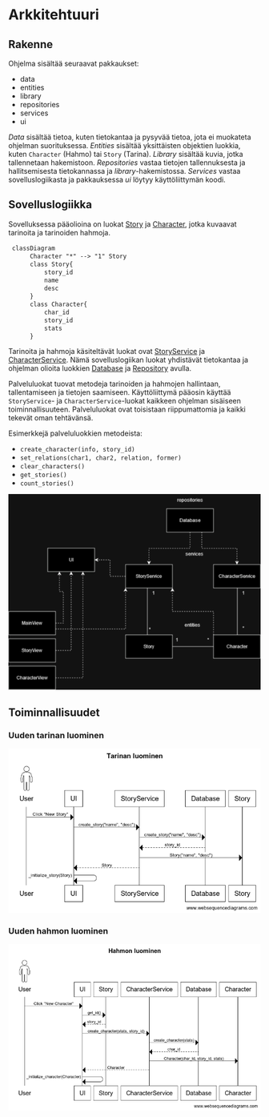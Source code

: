 # Arkkitehtuuri

## Rakenne

Ohjelma sisältää seuraavat pakkaukset:
- data
- entities
- library
- repositories
- services
- ui

*Data* sisältää tietoa, kuten tietokantaa ja pysyvää tietoa, jota ei muokateta ohjelman suorituksessa. *Entities* sisältää yksittäisten objektien luokkia, kuten ```Character``` (Hahmo) tai ```Story``` (Tarina). *Library* sisältää kuvia, jotka tallennetaan hakemistoon. *Repositories* vastaa tietojen tallennuksesta ja hallitsemisesta tietokannassa ja *library*-hakemistossa. *Services* vastaa sovelluslogiikasta ja pakkauksessa *ui* löytyy käyttöliittymän koodi.

## Sovelluslogiikka

Sovelluksessa pääolioina on luokat [Story](https://github.com/Uxusino/ot-characters/blob/main/characters/entities/story.py) ja [Character](https://github.com/Uxusino/ot-characters/blob/main/characters/entities/character.py), jotka kuvaavat tarinoita ja tarinoiden hahmoja.

```mermaid
 classDiagram
      Character "*" --> "1" Story
      class Story{
          story_id
          name
          desc
      }
      class Character{
          char_id
          story_id
          stats
      }
```

Tarinoita ja hahmoja käsiteltävät luokat ovat [StoryService](https://github.com/Uxusino/ot-characters/blob/main/characters/services/story_service.py) ja [CharacterService](https://github.com/Uxusino/ot-characters/blob/main/characters/services/character_service.py). Nämä sovelluslogiikan luokat yhdistävät tietokantaa ja ohjelman olioita luokkien [Database](https://github.com/Uxusino/ot-characters/blob/main/characters/repositories/db_management.py) ja [Repository](https://github.com/Uxusino/ot-characters/blob/main/characters/repositories/file_management.py) avulla.

Palveluluokat tuovat metodeja tarinoiden ja hahmojen hallintaan, tallentamiseen ja tietojen saamiseen. Käyttöliittymä pääosin käyttää ```StoryService```- ja ```CharacterService```-luokat kaikkeen ohjelman sisäiseen toiminnallisuuteen. Palveluluokat ovat toisistaan riippumattomia ja kaikki tekevät oman tehtävänsä.

Esimerkkejä palveluluokkien metodeista:
- ```create_character(info, story_id)```
- ```set_relations(char1, char2, relation, former)```
- ```clear_characters()```
- ```get_stories()```
- ```count_stories()```

![Luokkakaavio](Luokkakaavio.png)

## Toiminnallisuudet

### Uuden tarinan luominen

![Sekvenssi1](Tarinanluominen.jpg)

### Uuden hahmon luominen

![Sekvenssi2](Hahmonluominen.jpg)